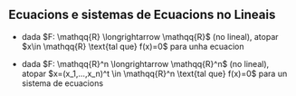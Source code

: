 ## Ecuacions e sistemas de Ecuacions no Lineais

- dada $F: \mathqq{R} \longrightarrow \mathqq{R}$ (no lineal), atopar $x\in \mathqq{R} \text{tal que} f(x)=0$ para unha ecuacion

- dada $F: \mathqq{R}^n \longrightarrow \mathqq{R}^n$ (no lineal), atopar $x=(x_1,...,x_n)^t \in \mathqq{R}^n \text{tal que} f(x)=0$ para un sistema de ecuacions

